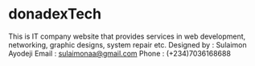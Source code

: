 # donadexTech
This is IT company website that provides services in web development, networking, graphic designs, system repair etc.
Designed by : Sulaimon Ayodeji
Email : sulaimonaa@gmail.com
Phone : (+234)7036168688
